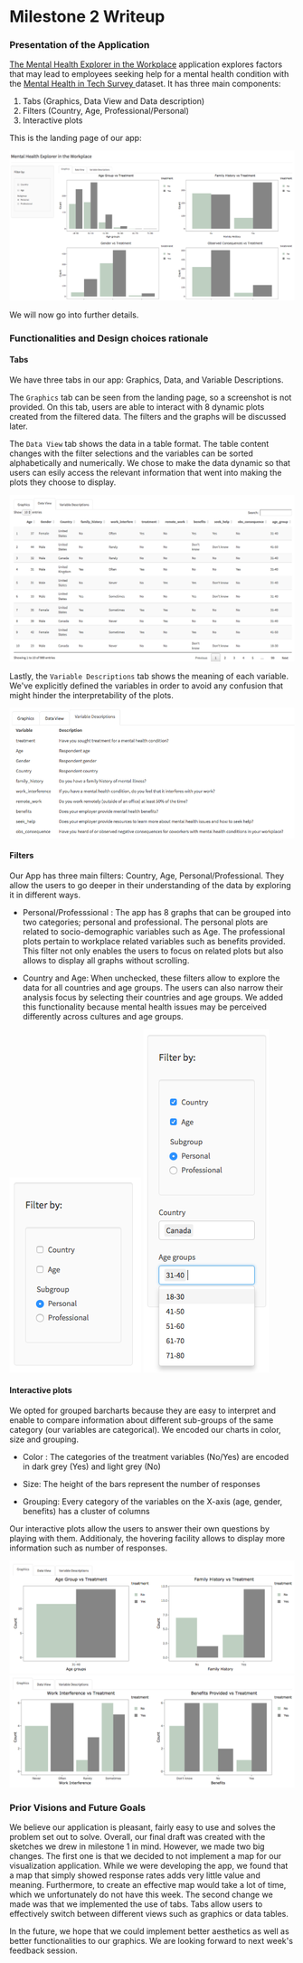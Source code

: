 # Milestone 2 Writeup


### Presentation of the Application

<a href="https://ptung.shinyapps.io/ellognea-ptung-mental-health/">The Mental Health Explorer in the Workplace</a>  application explores factors that may lead to employees seeking help for a mental health condition with the <a href="https://www.kaggle.com/osmi/mental-health-in-tech-survey"> Mental Health in Tech Survey </a> dataset. It has three main components:

1. Tabs (Graphics, Data View and Data description)
2. Filters (Country, Age, Professional/Personal)
3. Interactive plots

This is the landing page of our app:

![](img/LandingPageApp.png)

We will now go into further details.

### Functionalities and  Design choices rationale

#### Tabs
We have three tabs in our app: Graphics, Data, and Variable Descriptions.

The ```Graphics``` tab can be seen from the landing page, so a screenshot is not provided. On this tab, users are able to interact with 8 dynamic plots created from the filtered data. The filters and the graphs will be discussed later.

The ```Data View``` tab shows the data in a table format. The table content changes with the filter selections and the variables can be sorted alphabetically and numerically. We chose to make the data dynamic so that users can esily access the relevant information that went into making the plots they choose to display.

![](img/DataView.png)

Lastly, the ```Variable Descriptions``` tab shows the meaning of each variable. We've explicitly defined the variables in order to avoid any confusion that might hinder the interpretability of the plots.

![](img/VariableDescriptions.png)

#### Filters

Our App has three main filters: Country, Age, Personal/Professional. They allow the users to  go deeper in their understanding of the data by exploring it in different ways.  

- Personal/Professsional : The app has 8 graphs that can be grouped into two categories; personal and professional. The personal plots are related to socio-demographic variables such as Age. The professional plots pertain to workplace related variables such as benefits provided.  This filter not only enables the users to focus on related plots but also allows to display all graphs without scrolling.

- Country and Age:  When unchecked, these filters allow to explore the data for all countries and age groups. The users can also narrow their analysis focus by selecting their countries and age groups. We added this functionality because mental health issues may be perceived differently across cultures and age groups.
 
![](img/FilterSidebarBefore.png)
![](img/FilterSidebarAfter.png)

#### Interactive plots

We opted for grouped  barcharts because they are easy to interpret and enable to compare information about different sub-groups of the same category (our variables are categorical). We encoded our charts in color, size and grouping. 

- Color : The categories of the treatment variables (No/Yes) are encoded in dark grey (Yes) and light grey (No)

- Size: The height of the bars represent the number of responses

- Grouping: Every category of the variables on the X-axis (age, gender, benefits) has a cluster of columns

Our interactive plots allow the users to answer their own questions by playing with them. Additionaly, the hovering facility allows to display more information such as number of responses. 

![](img/Personal.png)
![](img/Professional.png)


### Prior Visions and Future Goals

We believe our application is pleasant, fairly easy to use and solves the problem set out to solve.
Overall, our final draft was created with the sketches we drew in milestone 1 in mind. However, we made two big changes. The first one is that we decided to not implement a map for our visualization application. While we were developing the app, we found that a map that simply showed response rates adds very little value and meaning. Furthermore, to create an effective map would take a lot of time, which we unfortunately do not have this week. The second change we made was that we implemented the use of tabs. Tabs allow users to effectively switch between different views such as graphics or data tables. 

In the future, we hope that we could implement better aesthetics as well as better functionalities to our graphics. We are looking forward to next week's feedback session.
